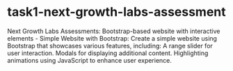 # task1-next-growth-labs-assessment
Next Growth Labs Assessments: Bootstrap-based website with interactive elements  - Simple Website with Bootstrap:  Create a simple website using Bootstrap that showcases various features, including:  A range slider for user interaction. Modals for displaying additional content. Highlighting animations using JavaScript to enhance user experience. 

